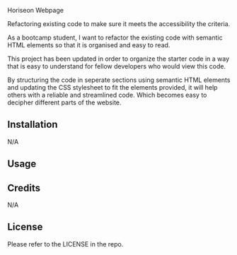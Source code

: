 Horiseon Webpage

Refactoring existing code to make sure it meets the accessibility the criteria.

As a bootcamp student, I want to refactor the existing code with semantic HTML elements so that it is organised and easy to read.

This project has been updated in order to organize the starter code in a way that is easy to understand for fellow developers who would view this code. 

By structuring the code in seperate sections using semantic HTML elements and updating the CSS stylesheet to fit the elements provided, it will help others with a reliable and streamlined code. Which becomes easy to decipher different parts of the website. 

## Installation
N/A

## Usage

## Credits
N/A

## License
Please refer to the LICENSE in the repo.
